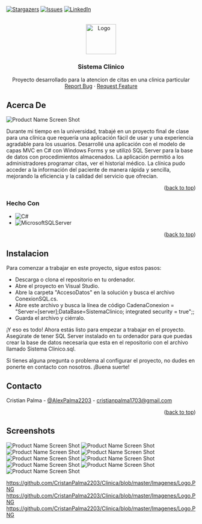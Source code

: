 
<a name="readme-top"></a>

[![Stargazers][stars-shield]][stars-url]
[![Issues][issues-shield]][issues-url]
[![LinkedIn][linkedin-shield]][linkedin-url]
<!-- PROJECT LOGO -->
<br />
<div align="center">
  <a>
    <img src="imagenes/logo.PNG" alt="Logo" width="80" height="80">
  </a>

  <h3 align="center">Sistema Clinico</h3>

  <p align="center">
    Proyecto desarrollado para la atencion de citas en una clinica particular
    <br />
    <a href="https://github.com/CristanPalma2203/Clinica/issues">Report Bug</a>
    ·
    <a href="https://github.com/CristanPalma2203/Clinica/issues">Request Feature</a>
  </p>
</div>


<!-- ABOUT THE PROJECT -->
## Acerca De

![Product Name Screen Shot][product-screenshot]

Durante mi tiempo en la universidad, trabajé en un proyecto final de clase para una clínica que requería una aplicación fácil de usar y una experiencia agradable para los usuarios. Desarrollé una aplicación con el modelo de capas MVC en C# con Windows Forms y se utilizó SQL Server para la base de datos con procedimientos almacenados. La aplicación permitió a los administradores programar citas, ver el historial médico. La clínica pudo acceder a la información del paciente de manera rápida y sencilla, mejorando la eficiencia y la calidad del servicio que ofrecían.

<p align="right">(<a href="#readme-top">back to top</a>)</p>


### Hecho Con

* ![C#](https://img.shields.io/badge/c%23-%23239120.svg?style=for-the-badge&logo=c-sharp&logoColor=white)
* ![MicrosoftSQLServer](https://img.shields.io/badge/Microsoft%20SQL%20Server-CC2927?style=for-the-badge&logo=microsoft%20sql%20server&logoColor=white)


<p align="right">(<a href="#readme-top">back to top</a>)</p>



<!-- GETTING STARTED -->
## Instalacion

Para comenzar a trabajar en este proyecto, sigue estos pasos:

* Descarga o clona el repositorio en tu ordenador. 
* Abre el proyecto en Visual Studio.
* Abre la carpeta "AccesoDatos" en la solución y busca el archivo ConexionSQL.cs.
* Abre este archivo y busca la línea de código CadenaConexion = "Server=[server];DataBase=SistemaClinico; integrated security = true";;
* Guarda el archivo y ciérralo.

¡Y eso es todo! Ahora estás listo para empezar a trabajar en el proyecto. Asegúrate de tener SQL Server instalado en tu ordenador para que puedas crear la base de datos necesaria que esta en el repositorio con el archivo llamado Sistema Clinico.sql.

Si tienes alguna pregunta o problema al configurar el proyecto, no dudes en ponerte en contacto con nosotros. ¡Buena suerte! 

<!-- CONTACT -->
## Contacto

Cristian Palma - [@AlexPalma2203](https://twitter.com/AlexPalma2203) - cristianpalma1703@gmail.com

<p align="right">(<a href="#readme-top">back to top</a>)</p>


## Screenshots

![Product Name Screen Shot][product-screenshot]
![Product Name Screen Shot][product-screenshot2]
![Product Name Screen Shot][product-screenshot3]
![Product Name Screen Shot][product-screenshot4]
![Product Name Screen Shot][product-screenshot5]
![Product Name Screen Shot][product-screenshot6]
![Product Name Screen Shot][product-screenshot7]
![Product Name Screen Shot][product-screenshot8]
![Product Name Screen Shot][product-screenshot9]

https://github.com/CristanPalma2203/Clinica/blob/master/Imagenes/Logo.PNG
https://github.com/CristanPalma2203/Clinica/blob/master/Imagenes/Logo.PNG
https://github.com/CristanPalma2203/Clinica/blob/master/Imagenes/Logo.PNG
<!-- MARKDOWN LINKS & IMAGES -->
<!-- https://www.markdownguide.org/basic-syntax/#reference-style-links -->


[stars-shield]: https://img.shields.io/github/stars/othneildrew/Best-README-Template.svg?style=for-the-badge
[stars-url]: https://github.com/CristanPalma2203/Clinica/stargazers
[issues-shield]: https://img.shields.io/github/issues/othneildrew/Best-README-Template.svg?style=for-the-badge
[issues-url]: https://github.com/CristanPalma2203/Clinica/issues
[linkedin-shield]: https://img.shields.io/badge/-LinkedIn-black.svg?style=for-the-badge&logo=linkedin&colorB=555
[linkedin-url]: https://www.linkedin.com/in/cristian-palma-07a407259/
[product-screenshot]: imagenes/1.png
[product-screenshot2]: imagenes/2.png
[product-screenshot3]: imagenes/3.png
[product-screenshot4]: imagenes/4.png
[product-screenshot5]: imagenes/5.png
[product-screenshot6]: imagenes/6.png
[product-screenshot7]: imagenes/7.png
[product-screenshot8]: imagenes/8.png
[product-screenshot9]: imagenes/9.png

